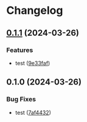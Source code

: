 # Changelog

## [0.1.1](https://github.com/eshwar00001/test123/compare/v0.1.0...v0.1.1) (2024-03-26)


### Features

* test ([9e33faf](https://github.com/eshwar00001/test123/commit/9e33faf009bf7a3dc90d2fdc2f62e87452dc3306))

## 0.1.0 (2024-03-26)


### Bug Fixes

* test ([7af4432](https://github.com/eshwar00001/test123/commit/7af4432fca8b5cf222bac9cfc8e7f0fa2c12620f))
